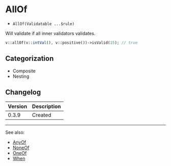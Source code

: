 # AllOf

- `AllOf(Validatable ...$rule)`

Will validate if all inner validators validates.

```php
v::allOf(v::intVal(), v::positive())->isValid(15); // true
```

## Categorization

- Composite
- Nesting

## Changelog

Version | Description
--------|-------------
  0.3.9 | Created

***
See also:

- [AnyOf](AnyOf.md)
- [NoneOf](NoneOf.md)
- [OneOf](OneOf.md)
- [When](When.md)
